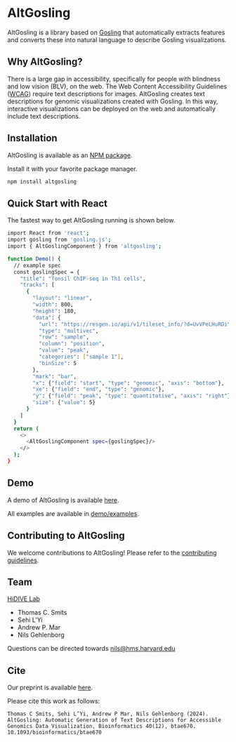 # AltGosling

AltGosling is a library based on [Gosling](https://github.com/gosling-lang/gosling.js) that automatically extracts features and converts these into natural language to describe Gosling visualizations.


## Why AltGosling? 
There is a large gap in accessibility, specifically for people with blindness and low vision (BLV), on the web. The Web Content Accessibility Guidelines ([WCAG](https://www.w3.org/WAI/standards-guidelines/wcag/)) require text descriptions for images. AltGosling creates text descriptions for genomic visualizations created with Gosling. In this way, interactive visualizations can be deployed on the web and automatically include text descriptions.


## Installation
AltGosling is available as an [NPM package](https://www.npmjs.com/package/altgosling).

Install it with your favorite package manager.

```bash
npm install altgosling
```

## Quick Start with React
The fastest way to get AltGosling running is shown below.

```bash
import React from 'react';
import gosling from 'gosling.js';
import { AltGoslingComponent } from 'altgosling';

function Demo() {
  // example spec
  const goslingSpec = {
    "title": "Tonsil ChIP-seq in Th1 cells",
    "tracks": [
      {
        "layout": "linear",
        "width": 800,
        "height": 180,
        "data": {
          "url": "https://resgen.io/api/v1/tileset_info/?d=UvVPeLHuRDiYA3qwFlm7xQ",
          "type": "multivec",
          "row": "sample",
          "column": "position",
          "value": "peak",
          "categories": ["sample 1"],
          "binSize": 5
        },
        "mark": "bar",
        "x": {"field": "start", "type": "genomic", "axis": "bottom"},
        "xe": {"field": "end", "type": "genomic"},
        "y": {"field": "peak", "type": "quantitative", "axis": "right"},
        "size": {"value": 5}
      }
    ]
  }
  return (
    <>
      <AltGoslingComponent spec={goslingSpec}/>
    </>
  );
}
```


## Demo
A demo of AltGosling is available [here](https://gosling-lang.github.io/altgosling/). 

All examples are available in [demo/examples](https://github.com/gosling-lang/altgosling/tree/master/demo/examples).


## Contributing to AltGosling
We welcome contributions to AltGosling! Please refer to the [contributing guidelines](CONTRIBUTING.md).


## Team
[HiDIVE Lab](https://hidivelab.org)
- Thomas C. Smits
- Sehi L'Yi
- Andrew P. Mar
- Nils Gehlenborg

Questions can be directed towards <nils@hms.harvard.edu>


## Cite
Our preprint is available [here](https://osf.io/preprints/osf/26jvr).

Please cite this work as follows:

```
Thomas C Smits, Sehi L’Yi, Andrew P Mar, Nils Gehlenborg (2024). AltGosling: Automatic Generation of Text Descriptions for Accessible Genomics Data Visualization, Bioinformatics 40(12), btae670. 10.1093/bioinformatics/btae670
